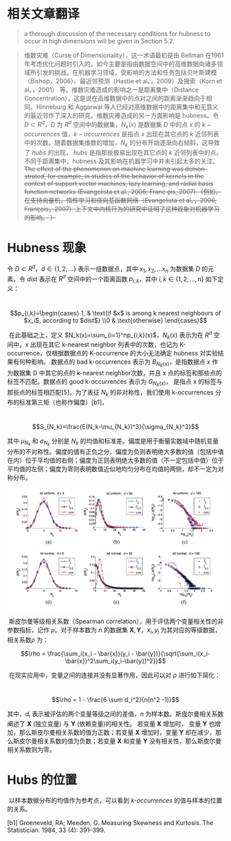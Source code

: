 # 相关文章翻译

> a thorough discussion of the necessary conditions for hubness to occur in high dimensions will be given in Section 5.2.



> 维数灾难（Curse of Dimensionality），这一术语最初是由 Bellman 在1961年考虑优化问题时引入的，如今主要是指由数据空间中的高维数据向诸多领域所引发的挑战。在机器学习领域，受影响的方法和任务包括贝叶斯建模（Bishop，2006）、最近邻预测（Hastie et al。，2009）及搜索（Korn et al。，2001） 等。维数灾难造成的影响之一是距离集中（Distance Concentration），这是说在高维数据中的点对之间的距离渐渐趋向于相同。Hinneburg 和 Aggarwal 等人已经对高维数据中的距离集中和无意义的最近邻作了深入的研究。维数灾难造成的另一方面影响是 hubness。令 $D \subset R^d$，$D$ 为 $R^d$ 空间中的数据集，$N_k(x)$ 是数据集 $D$ 中的点 $x$ 的 $k-occurrences$ 值，$k-occurrences$  是指点 $x$ 出现在其它点的 $k$ 近邻列表中的次数。随着数据集维数的增加，$N_k$ 的分布开始逐渐向右倾斜，这导致了 $hubs$ 的出现， $hubs$ 是指那些极易出现在其它点的 $k$ 近邻列表中的点。不同于距离集中，hubness 及其影响在机器学习中并未引起太多的关注。~~The effect of the phenomenon on machine learning was demon- strated, for example, in studies of the behavior of kernels in the context of support vector machines, lazy learning, and radial basis function networks (Evangelista et al., 2006; Franc ̧ois, 2007).（例如，在支持向量机，惰性学习和径向基函数网络（Evangelista et al。，2006; François，2007）上下文中内核行为的研究中证明了这种现象对机器学习的影响。 ）~~



# Hubness 现象

令 $D ⊂ R^d，d\in\{1,2,…\}$ 表示一组数据点，其中 $x_1,x_2,…x_n$ 为数据集 $D$ 的元素。令 $dist$ 表示在 $R^d$ 空间中的一个距离函数 $p_{i,k}$，其中 $i, k \in \{1,2,…,n\}$ 如下定义：

​						$$p_{i,k}=\begin{cases} 1, & \text{if $x$ is among k nearest neighbours of $x_i$, according to $dist$} \\0  & \text{otherwise} \end{cases}$$

​	在此基础之上，定义 $N_k(x)=\sum_{i=1}^np_{i,k}(x)$，$N_k(x)$ 表示为在 $R^d$ 空间中，$x$ 出现在其它 k-nearest neighbor 列表中的次数，也记为 K-occurrence，仅根据数据点的 K-occurrence 的大小无法确定 hubness 对实验结果有何种影响。 数据点的 bad k-occurrences 表示为 $B_{N_K (x)}$，是指数据点 x 作为数据集 D 中其它的点的 k-nearest neighbor次数，并且 x 点的标签和那些点的标签不匹配。数据点的 good k-occurrences 表示为 $G_{N_K(x)}$， 是指点 x 的标签与那些点的标签相匹配[5]。为了表征 $N_k$ 的非对称性，我们使用 k-occurrences 分布的标准第三矩（也称作偏度）[b1]，

​									$$S_{N_k}=\frac{E(N_k-\mu_{N_k})^3}{\sigma_{N_k}^3}$$

其中 $\mu_{N_k}$ 和 $\sigma_{N_k}$ 分别是 $N_k$ 的均值和标准差。偏度是用于衡量实数域中随机变量分布的不对称性。偏度的值有正负之分，偏度为负则表明绝大多数的值（包括中值在内）位于平均值的右侧；偏度为正则表明绝大多数的值（不一定包括中值）位于平均值的左侧；偏度为零则表明数值近似地均匀分布在均值的两侧，却不一定为对称分布。

![DistributionOfNk](Images/DistributionOfNk.png)





​	斯皮尔曼等级相关系数（Spearman correlation），用于评估两个变量相关性的非参数指标，记作 $\rho$。对于样本数为 $n$ 的数据集 $\mathbf X, \mathbf Y$，$x_i, y_i$ 为其对应的等级数据，相关系数$\rho$ 为：



$$\rho = \frac{\sum_i(x_i - \bar{x})(y_i - \bar{y})}{\sqrt{\sum_i(x_i-\bar{x})^2\sum_i(y_i-\bar{y})^2}}$$



​	在现实应用中，变量之间的连接并没有显著作用，因此可以对 $\rho$ 进行如下简化：

​		$$\rho = 1 - \frac{6 \sum d_i^2}{n(n^2 -1)}$$

其中，$d_i$ 表示被评估的两个变量等级之间的差值，$n$ 为样本数。斯皮尔曼相关系数阐述了 **X** (独立变量) 与 **Y** (依赖变量)的相关性。 若变量 **X** 增加时， 变量 **Y** 也增加，那么斯皮尔曼相关系数的值为正数；若变量 **X** 增加时，变量 **Y** 却在减少，那么斯皮尔曼相关系数的值为负数；若变量 **X** 和变量 **Y** 没有相关性，那么斯皮尔曼相关系数则为零。







# Hubs 的位置

​	以样本数据分布的均值作为参考点，可以看到 *k-occurrences* 的值与样本的位置的关系。





[b1] Groeneveld, RA; Meeden, G. Measuring Skewness and Kurtosis. The Statistician. 1984, 33 (4): 391–399. 



